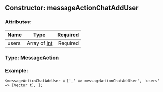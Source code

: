## Constructor: messageActionChatAddUser  

### Attributes:

| Name     |    Type       | Required |
|----------|:-------------:|---------:|
|users|Array of [int](../types/int.md) | Required|



### Type: [MessageAction](../types/MessageAction.md)


### Example:

```
$messageActionChatAddUser = ['_' => messageActionChatAddUser', 'users' => [Vector t], ];
```